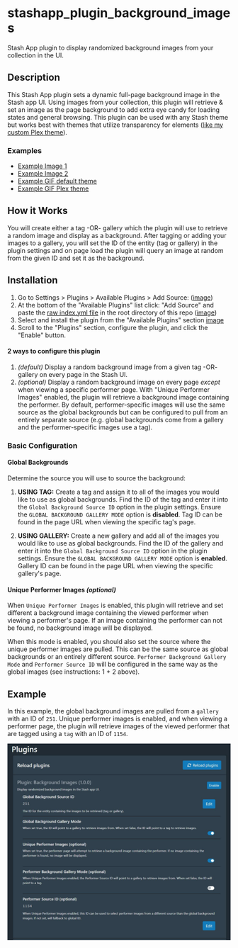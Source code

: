 # stashapp_plugin_background_images
Stash App plugin to display randomized background images from your collection in the UI.

## Description
This Stash App plugin sets a dynamic full-page background image in the Stash app UI. Using images from your collection, this plugin will retrieve & set an image as the page background to add extra eye candy for loading states and general browsing. This plugin can be used with any Stash theme but works best with themes that utilize transparency for elements ([like my custom Plex theme](https://github.com/ed36080666/stashapp_theme_plex_redux)).

### Examples
- [Example Image 1](/assets/example_img.JPG)
- [Example Image 2](/assets/example_image1.jpg)
- [Example GIF default theme](/assets/example_gif.gif)
- [Example GIF Plex theme](/assets/example_plex.gif)

## How it Works
You will create either a tag -OR- gallery which the plugin will use to retrieve a random image and display as a background. After tagging or adding your images to a gallery, you will set the ID of the entity (tag or gallery) in the plugin settings and on page load the plugin will query an image at random from the given ID and set it as the background.

## Installation
1. Go to Settings > Plugins > Available Plugins > Add Source:  ([image](/assets/settings.JPG))
2. At the bottom of the "Available Plugins" list click: "Add Source" and paste the [raw index.yml file](https://raw.githubusercontent.com/ed36080666/stashapp_plugin_background_images/main/index.yml) in the root directory of this repo ([image](/assets/settings1.JPG))
3. Select and install the plugin from the "Available Plugins" section [image](/assets/settings2.JPG)
4. Scroll to the "Plugins" section, configure the plugin, and click the "Enable" button.

#### 2 ways to configure this plugin
1. *(default)* Display a random background image from a given tag -OR- gallery on every page in the Stash UI.
2. *(optional)* Display a random background image on every page *except* when viewing a specific performer page. With "Unique Performer Images" enabled, the plugin will retrieve a background image containing the performer. By default, performer-specific images will use the same source as the global backgrounds but can be configured to pull from an entirely separate source (e.g. global backgrounds come from a gallery and the performer-specific images use a tag).

### Basic Configuration
#### Global Backgrounds
Determine the source you will use to source the background:

1. **USING TAG:** Create a tag and assign it to all of the images you would like to use as global backgrounds. Find the ID of the tag and enter it into the `Global Background Source ID` option in the plugin settings. Ensure the `GLOBAL BACKGROUND GALLERY MODE` option is **disabled**. Tag ID can be found in the page URL when viewing the specific tag's page.

2. **USING GALLERY:** Create a new gallery and add all of the images you would like to use as global backgrounds. Find the ID of the gallery and enter it into the `Global Background Source ID` option in the plugin settings. Ensure the `GLOBAL BACKGROUND GALLERY MODE` option is **enabled**. Gallery ID can be found in the page URL when viewing the specific gallery's page.

#### Unique Performer Images *(optional)*
When `Unique Performer Images` is enabled, this plugin will retrieve and set different a background image containing the viewed performer when viewing a performer's page. If an image containing the performer can not be found, no background image will be displayed.

When this mode is enabled, you should also set the source where the unique performer images are pulled. This can be the same source as global backgrounds or an entirely different source. `Performer Background Gallery Mode` and `Performer Source ID` will be configured in the same way as the global images (see instructions: 1 + 2 above).

## Example
In this example, the global background images are pulled from a `gallery` with an ID of `251`. Unique performer images is enabled, and when viewing a performer page, the plugin will retrieve images of the viewed performer that are tagged using a `tag` with an ID of `1154`.

![image](/assets/config.JPG)
